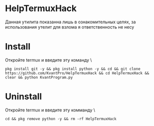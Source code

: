 # HelpTermuxHack
Данная утилита показанна лишь в ознакомительных целях, за использования утелит для взлома я ответственность не несу
# Install
Откройте termux и введите эту команду
\
```
pkg install git -y && pkg install python -y && cd && git clone https://github.com/KvantPro/HelpTermuxHack && cd HelpTermuxHack && clear && python KvantProgram.py
```
# Uninstall
Откройте termux и введите эту комманду
\
```
cd && pkg remove python -y && rm -rf HelpTermuxHack 
```
